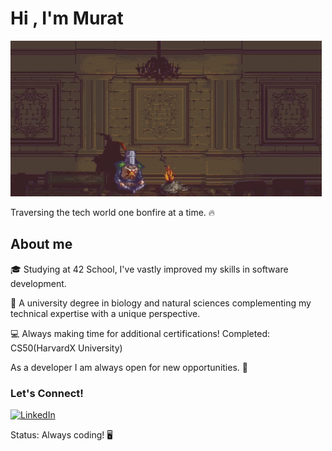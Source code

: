 <h1>Hi , I'm Murat </h1>



![](https://github.com/OkuM1/OkuM1/blob/main/darksouls.gif)



Traversing the tech world one bonfire at a time. 🔥




<h2>About me</h2>

🎓 Studying at 42 School, I've vastly improved my skills in software development.

🔬 A university degree in biology and natural sciences complementing my technical expertise with a unique perspective.

💻 Always making time for additional certifications! Completed: CS50(HarvardX University)



As a developer I am always open for new opportunities. 🚀

<h3>Let's Connect!</h3>


[![LinkedIn](https://img.shields.io/badge/LinkedIn-Profile-blue?style=flat-square&logo=linkedin)](https://www.linkedin.com/in/muratokutucu)



Status: Always coding! 🖥️
